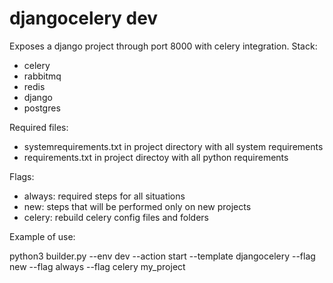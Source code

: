 # djangocelery dev

Exposes a django project through port 8000 with celery integration.
Stack:
- celery
- rabbitmq
- redis
- django
- postgres

Required files:
- systemrequirements.txt in project directory with all system requirements
- requirements.txt in project directoy with all python requirements

Flags:
- always: required steps for all situations
- new: steps that will be performed only on new projects
- celery: rebuild celery config files and folders

Example of use:

python3 builder.py --env dev --action start --template djangocelery --flag new --flag always --flag celery my_project
